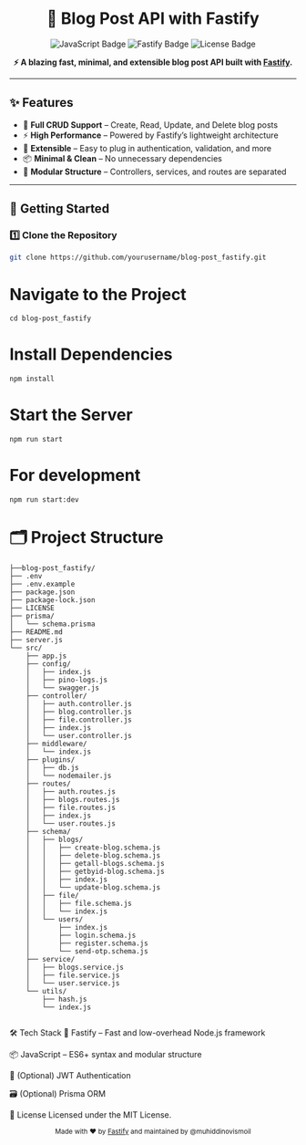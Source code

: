 <h1 align="center">🚀 Blog Post API with Fastify</h1>
<p align="center">
  <img src="https://img.shields.io/badge/JavaScript-ES6+-yellow?style=flat-square" alt="JavaScript Badge" />
<img src="https://img.shields.io/badge/Fastify-Framework-green?style=flat-square" alt="Fastify Badge" />
  <img src="https://img.shields.io/badge/License-MIT-blue?style=flat-square" alt="License Badge" />
</p>

<p align="center">
  <b>⚡ A blazing fast, minimal, and extensible blog post API built with <a href="https://www.fastify.io/">Fastify</a>.</b>
</p>

---

## ✨ Features

- 📝 **Full CRUD Support** – Create, Read, Update, and Delete blog posts
- ⚡ **High Performance** – Powered by Fastify’s lightweight architecture
- 🔌 **Extensible** – Easy to plug in authentication, validation, and more
- 📦 **Minimal & Clean** – No unnecessary dependencies
- 🧱 **Modular Structure** – Controllers, services, and routes are separated

---

## 🚀 Getting Started

### 1️⃣ Clone the Repository

```bash
git clone https://github.com/yourusername/blog-post_fastify.git
```

# Navigate to the Project

```
cd blog-post_fastify
```

# Install Dependencies

```
npm install
```

# Start the Server

```
npm run start
```

# For development

```
npm run start:dev
```

# 🗂 Project Structure

```
├──blog-post_fastify/
├── .env
├── .env.example
├── package.json
├── package-lock.json
├── LICENSE
├── prisma/
│   └── schema.prisma
├── README.md
├── server.js
└── src/
    ├── app.js
    ├── config/
    │   ├── index.js
    │   ├── pino-logs.js
    │   └── swagger.js
    ├── controller/
    │   ├── auth.controller.js
    │   ├── blog.controller.js
    │   ├── file.controller.js
    │   ├── index.js
    │   └── user.controller.js
    ├── middleware/
    │   └── index.js
    ├── plugins/
    │   ├── db.js
    │   └── nodemailer.js
    ├── routes/
    │   ├── auth.routes.js
    │   ├── blogs.routes.js
    │   ├── file.routes.js
    │   ├── index.js
    │   └── user.routes.js
    ├── schema/
    │   ├── blogs/
    │   │   ├── create-blog.schema.js
    │   │   ├── delete-blog.schema.js
    │   │   ├── getall-blogs.schema.js
    │   │   ├── getbyid-blog.schema.js
    │   │   ├── index.js
    │   │   └── update-blog.schema.js
    │   ├── file/
    │   │   ├── file.schema.js
    │   │   └── index.js
    │   └── users/
    │       ├── index.js
    │       ├── login.schema.js
    │       ├── register.schema.js
    │       └── send-otp.schema.js
    ├── service/
    │   ├── blogs.service.js
    │   ├── file.service.js
    │   └── user.service.js
    └── utils/
        ├── hash.js
        └── index.js


```

🛠 Tech Stack
🚀 Fastify – Fast and low-overhead Node.js framework

📦 JavaScript – ES6+ syntax and modular structure

🔐 (Optional) JWT Authentication

🗃️ (Optional) Prisma ORM

📄 License
Licensed under the MIT License.

<p align="center"> <sub>Made with ❤️ by <a href="https://fastify.io/">Fastify</a> and maintained by @muhiddinovismoil</sub> </p>
